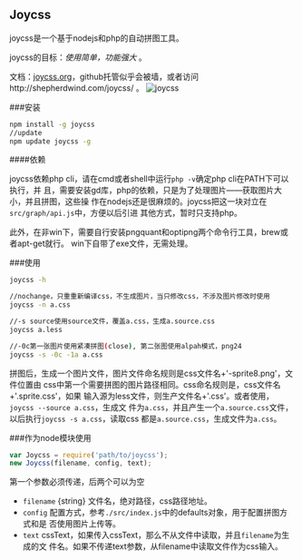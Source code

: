 Joycss
--------

joycss是一个基于nodejs和php的自动拼图工具。

joycss的目标：*使用简单，功能强大* 。

文档：[joycss.org](http://joycss.org)，github托管似乎会被墙，或者访问http://shepherdwind.com/joycss/ 。
![joycss](http://joycss.org/joycss.png)

###安装

```sh
npm install -g joycss
//update
npm update joycss -g
```

####依赖

joycss依赖php cli，请在cmd或者shell中运行`php -v`确定php cli在PATH下可以执行，并
且，需要安装gd库，php的依赖，只是为了处理图片——获取图片大小，并且拼图，这些操
作在nodejs还是很麻烦的。joycss把这一块对立在`src/graph/api.js`中，方便以后引进
其他方式，暂时只支持php。

此外，在非win下，需要自行安装pngquant和optipng两个命令行工具，brew或者apt-get就行。
win下自带了exe文件，无需处理。

###使用

```sh
joycss -h

//nochange，只重重新编译css，不生成图片，当只修改css，不涉及图片修改时使用
joycss -n a.css

//-s source使用source文件，覆盖a.css，生成a.source.css
joycss a.less

//-0c第一张图片使用紧凑拼图(close), 第二张图使用alpah模式，png24
joycss -s -0c -1a a.css
```

拼图后，生成一个图片文件，图片文件命名规则是css文件名+'-sprite8.png'，文件位置由
css中第一个需要拼图的图片路径相同。css命名规则是，css文件名+'.sprite.css'，如果
输入源为less文件，则生产文件名+'.css'。或者使用，`joycss --source a.css`，生成文
件为`a.css`，并且产生一个`a.source.css`文件，以后执行`joycss -s a.css`，读取css
都是`a.source.css`，生成文件为`a.css`。

###作为node模块使用

```js
var Joycss = require('path/to/joycss');
new Joycss(filename, config, text);
```

第一个参数必须传递，后两个可以为空

- `filename` {string} 文件名，绝对路径，css路径地址。
- `config` 配置方式，参考`./src/index.js`中的defaults对象，用于配置拼图方式和是
  否使用图片上传等。
- `text` cssText，如果传入cssText，那么不从文件中读取，并且`filename`为生成的文
  件名。如果不传递text参数，从filename中读取文件作为css输入。
